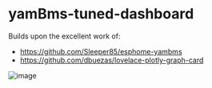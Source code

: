 # yamBms-tuned-dashboard

Builds upon the excellent work of:
- https://github.com/Sleeper85/esphome-yambms
- https://github.com/dbuezas/lovelace-plotly-graph-card

![image](https://github.com/user-attachments/assets/c9c891a8-4fe9-4420-851c-53d7326f1b1a)
